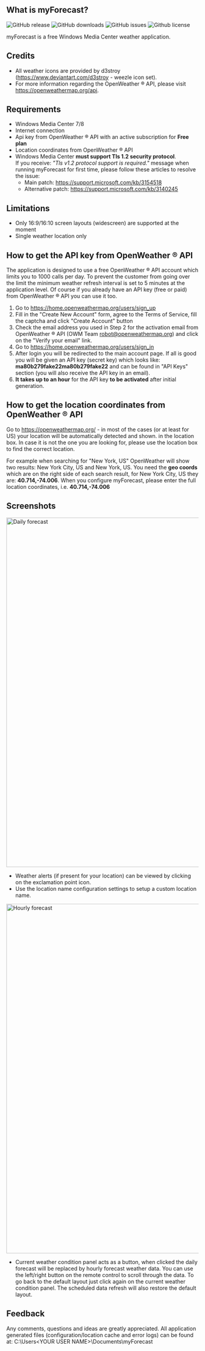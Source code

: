 ## What is myForecast?
![GitHub release](https://img.shields.io/github/v/release/nelinory/myForecast)
![GitHub downloads](https://img.shields.io/github/downloads/nelinory/myForecast/total)
![GitHub issues](https://img.shields.io/github/issues/nelinory/myForecast)
![Github license](https://img.shields.io/github/license/nelinory/myForecast)

myForecast is a free Windows Media Center weather application.

## Credits
- All weather icons are provided by d3stroy (https://www.deviantart.com/d3stroy - weezle icon set).
- For more information regarding the OpenWeather ® API, please visit https://openweathermap.org/api.

## Requirements
- Windows Media Center 7/8
- Internet connection
- Api key from OpenWeather ® API with an active subscription for **Free plan**
- Location coordinates from OpenWeather ® API
- Windows Media Center **must support Tls 1.2 security protocol**.<br/>If you receive: *"Tls v1.2 protocol support is required."* message when running myForecast for first time, please follow these articles to resolve the issue:
  - Main patch: https://support.microsoft.com/kb/3154518
  - Alternative patch: https://support.microsoft.com/kb/3140245

## Limitations
- Only 16:9/16:10 screen layouts (widescreen) are supported at the moment
- Single weather location only

## How to get the API key from OpenWeather ® API
The application is designed to use a free OpenWeather ® API account which limits you to 1000 calls per day. To prevent the customer from going over the limit the minimum weather refresh interval is set to 5 minutes at the application level. Of course if you already have an API key (free or paid) from OpenWeather ® API you can use it too.

1. Go to https://home.openweathermap.org/users/sign_up
2. Fill in the "Create New Account" form, agree to the Terms of Service, fill the captcha and click "Create Account" button
3. Check the email address you used in Step 2 for the activation email from OpenWeather ® API (OWM Team <robot@openweathermap.org>) and click on the "Verify your email" link.
4. Go to https://home.openweathermap.org/users/sign_in
5. After login you will be redirected to the main account page. If all is good you will be given an API key (secret key) which looks like: **ma80b279fake22ma80b279fake22** and can be found in "API Keys" section (you will also receive the API key in an email).
6. **It takes up to an hour** for the API key **to be activated** after initial generation.

## How to get the location coordinates from OpenWeather ® API
Go to https://openweathermap.org/ - in most of the cases (or at least for US) your location will be automatically detected and shown.
in the location box. In case it is not the one you are looking for, please use the location box to find the correct location.

For example when searching for "New York, US" OpenWeather will show two results: New York City, US and New York, US.
You need the **geo coords** which are on the right side of each search result, for New York City, US they are: **40.714,-74.006**.
When you configure myForecast, please enter the full location coordinates, i.e. **40.714,-74.006**

## Screenshots
<img src="https://user-images.githubusercontent.com/15143882/81483585-e05df580-9204-11ea-9fda-582552cbc3f0.png" alt="Daily forecast" width="914"/><br/>
- Weather alerts (if present for your location) can be viewed by clicking on the exclamation point icon.
- Use the location name configuration settings to setup a custom location name.

<img src="https://user-images.githubusercontent.com/15143882/81483592-e6ec6d00-9204-11ea-9e82-aa699960b4f0.png" alt="Hourly forecast" width="914"/><br/>
- Current weather condition panel acts as a button, when clicked the daily forecast will be replaced by hourly forecast weather data. You can use the left/right button on the remote control to scroll through the data. To go back to the default layout just click again on the current weather condition panel. The scheduled data refresh will also restore the default layout.

## Feedback
Any comments, questions and ideas are greatly appreciated.
All application generated files (configuration/location cache and error logs) can be found at: C:\Users\<YOUR USER NAME>\Documents\myForecast
